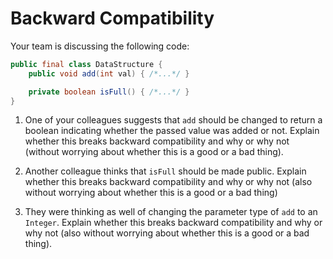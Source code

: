 # Backward Compatibility

Your team is discussing the following code:

```java
public final class DataStructure {
    public void add(int val) { /*...*/ }

    private boolean isFull() { /*...*/ }
}
```

1) One of your colleagues suggests that `add` should be changed to return a boolean indicating whether the passed value
   was added or not. Explain whether this breaks backward compatibility and why or why not (without worrying about
   whether this is a good or a bad thing).

2) Another colleague thinks that `isFull` should be made public. Explain whether this breaks backward compatibility
   and why or why not (also without worrying about whether this is a good or a bad thing)

3) They were thinking as well of changing the parameter type of `add` to an `Integer`. Explain whether this breaks
   backward compatibility and why or why not (also without worrying about whether this is a good or a bad thing).


